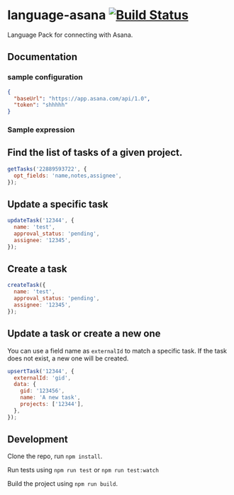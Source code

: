 # language-asana [![Build Status](https://travis-ci.org/OpenFn/language-asana.svg?branch=master)](https://travis-ci.org/OpenFn/language-asana)

Language Pack for connecting with Asana.

## Documentation

### sample configuration

```json
{
  "baseUrl": "https://app.asana.com/api/1.0",
  "token": "shhhhh"
}
```

### Sample expression

## Find the list of tasks of a given project.

```js
getTasks('22889593722', {
  opt_fields: 'name,notes,assignee',
});
```

## Update a specific task

```js
updateTask('12344', {
  name: 'test',
  approval_status: 'pending',
  assignee: '12345',
});
```

## Create a task

```js
createTask({
  name: 'test',
  approval_status: 'pending',
  assignee: '12345',
});
```

## Update a task or create a new one
You can use a field name as `externalId` to match a specific task. If the task does not exist, 
a new one will be created.

```js
upsertTask('12344', {
  externalId: 'gid',
  data: {
    gid: '123456',
    name: 'A new task',
    projects: ['12344'],
  },
});
```

## Development

Clone the repo, run `npm install`.

Run tests using `npm run test` or `npm run test:watch`

Build the project using `npm run build`.
